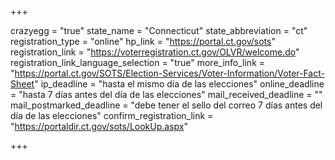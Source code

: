+++

crazyegg = "true"
state_name = "Connecticut"
state_abbreviation = "ct"
registration_type = "online"
hp_link = "https://portal.ct.gov/sots"
registration_link = "https://voterregistration.ct.gov/OLVR/welcome.do"
registration_link_language_selection = "true"
more_info_link = "https://portal.ct.gov/SOTS/Election-Services/Voter-Information/Voter-Fact-Sheet"
ip_deadline = "hasta el mismo día de las elecciones"
online_deadline = "hasta 7 días antes del día de las elecciones"
mail_received_deadline = ""
mail_postmarked_deadline = "debe tener el sello del correo 7 días antes del día de las elecciones"
confirm_registration_link = "https://portaldir.ct.gov/sots/LookUp.aspx"

+++